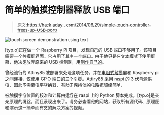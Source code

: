 # 简单的触摸控制器释放 USB 端口

> 原文:[https://hack aday . com/2014/06/29/simple-touch-controller-frees-up-USB-port/](https://hackaday.com/2014/06/29/simple-touch-controller-frees-up-usb-port/)

![touch screen demonstration using text](../Images/dece65c8faf55d80f15e0b1cea1a32fa.png)

[typ.o]正在做一个 Raspberry Pi 项目，发现自己的 USB 端口不够用了。该项目需要一个触摸屏界面，它占用了其中一个端口。由于他只是在文本模式下使用屏幕，他决定放弃原来的 USB 控制器，用[制作自己的](http://flipdot.org/blog/index.php?/archives/244-A-simple-Touch-Controller-for-resistive-touch-panels.html)。

曾经流行的 Attiny85 被部署来处理这项任务，并在[电阻式触摸屏](http://www.pollin.de/shop/dt/NTMwOTc4OTk-/Bauelemente_Bauteile/Aktive_Bauelemente/Displays/7_17_78_cm_Display_Set_mit_Touchscreen_LS_7T_HDMI_DVI_VGA_CVBS.html)和 Raspberry pi 之间连接，仅使用 GPIO 端口的三个引脚。Attiny85 采用 raspi 的 3 伏电源供电，因此不需要电平转换器，有助于保持他的电路板超级简单。

被触摸字符位置的校准和计算由运行在 raspi 上的 Python 脚本完成。[typ.o]是亲亲原理的粉丝，而且表现出来了。请务必查看他的网站，获取所有源代码、原理图和演示这一简单而有效的解决方案的视频。
